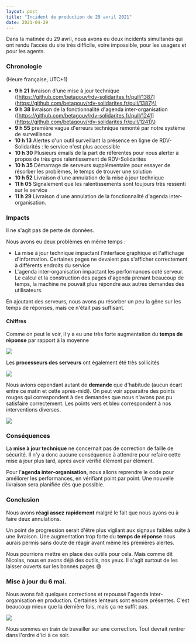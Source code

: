 ```yaml
---
layout: post
title: "Incident de production du 29 avril 2021"
date: 2021-04-29
---
```


Dans la matinée du 29 avril, nous avons eu deux incidents simultanés qui ont rendu l’accès du site très difficile, voire impossible, pour les usagers et pour les agents.

<!-- more -->

### Chronologie

\(Heure française, UTC+1\)

* **9 h 21** livraison d'une mise à jour technique \([https://github.com/betagouv/rdv-solidarites.fr/pull/1387](https://github.com/betagouv/rdv-solidarites.fr/pull/1387)\)
* **9 h 38** livraison de la fonctionnalité d'agenda inter-organisation \([https://github.com/betagouv/rdv-solidarites.fr/pull/1241](https://github.com/betagouv/rdv-solidarites.fr/pull/1241)\)
* **9 h 55** première vague d'erreurs technique remonté par notre système de surveillance
* **10 h 13** Alertes d'un outil surveillant la présence en ligne de RDV-Solidarités : le service n'est plus accessible
* **10 h 30** Plusieurs emails de la part de référentes pour nous alerter à propos de très gros ralentissement de RDV-Solidarités
* **10 h 35** Démarrage de serveurs supplémentaire pour essayer de résorber les problèmes, le temps de trouver une solution
* **10 h 52** Livraison d'une annulation de la mise à jour technique
* **11 h 05** Signalement que les ralentissements sont toujours très ressenti sur le service
* **11 h 29** Livraison d'une annulation de la fonctionnalité d'agenda inter-organisation.

### Impacts

Il ne s'agit pas de perte de données.

Nous avons eu deux problèmes en même temps :

* La mise à jour technique impactant l'interface graphique et l'affichage d'information. Certaines pages ne devaient pas s'afficher correctement à différents endroits du service
* L'agenda inter-organisation impactant les performances coté serveur. Le calcul et la construction des pages d'agenda prenant beaucoup de temps, la machine ne pouvait plus répondre aux autres demandes des utilisateurs.

En ajoutant des serveurs, nous avons pu résorber un peu la gêne sur les temps de réponses, mais ce n'était pas suffisant.

#### Chiffres

Comme on peut le voir, il y a eu une très forte augmentation du **temps de réponse** par rapport à la moyenne

![](../../.gitbook/assets/dae92eae8a9e16e76957686e3dd84d050ebd92e6.png)

Les **processeurs des serveurs** ont également été très sollicités

![](../../.gitbook/assets/a3e18fc7c7373fda7027bbed5355d1cc1473c502.png)

Nous avions cependant autant de **demande** que d'habitude \(aucun écart entre ce matin et cette après-midi\). On peut voir apparaitre des points rouges qui correspondent à des demandes que nous n'avons pas pu satisfaire correctement. Les points vers et bleu correspondent à nos interventions diverses.

![](../../.gitbook/assets/ec24a09ab646509eb707e33d2d23fc1017ee9d23.png)

### Conséquences

La **mise à jour technique** ne concernait pas de correction de faille de sécurité. Il n'y a donc aucune conséquence à attendre pour refaire cette mise à jour plus tard, après avoir vérifié élément par élément.

Pour l'**agenda inter-organisation**, nous allons reprendre le code pour améliorer les performances, en vérifiant point par point. Une nouvelle livraison sera planifiée dès que possible.

### Conclusion

Nous avons **réagi assez rapidement** malgré le fait que nous ayons eu à faire deux annulations.

Un point de progression serait d'être plus vigilant aux signaux faibles suite à une livraison. Une augmentation trop forte du **temps de réponse** nous aurais permis sans doute de réagir avant même les premières alertes.

Nous pourrions mettre en place des outils pour cela. Mais comme dit Nicolas, nous en avons déjà des outils, nos yeux. Il s'agit surtout de les laisser ouverts sur les bonnes pages :smile:

### Mise à jour du 6 mai.

Nous avons fait quelques corrections et repoussé l'agenda inter-organisation en production. Certaines lenteurs sont encore présentes. C'est beaucoup mieux que la dernière fois, mais ça ne suffit pas.

![](../../.gitbook/assets/8e1b4ba0684b2d5983d8b522ed5c7b041eb2735f.png)

Nous sommes en train de travailler sur une correction. Tout devrait rentrer dans l'ordre d'ici à ce soir.

